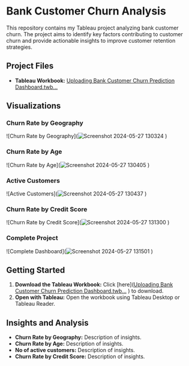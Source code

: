 # Bank Customer Churn Analysis

This repository contains my Tableau project analyzing bank customer churn. The project aims to identify key factors contributing to customer churn and provide actionable insights to improve customer retention strategies.

## Project Files

- **Tableau Workbook:** [Uploading Bank Customer Churn Prediction Dashboard.twb…]()


## Visualizations

### Churn Rate by Geography
![Churn Rate by Geography](![Screenshot 2024-05-27 130324](https://github.com/ShubhamKalsekar/Dashboard-Using-Tableau/assets/93903997/7349fedb-afcf-42d2-835c-08a1d9f2b7ab)
)

### Churn Rate by Age
![Churn Rate by Age](![Screenshot 2024-05-27 130405](https://github.com/ShubhamKalsekar/Dashboard-Using-Tableau/assets/93903997/ff8e04c5-f0ce-4223-ac79-b30c67a9c3db)
)

### Active Customers
![Active Customers](![Screenshot 2024-05-27 130437](https://github.com/ShubhamKalsekar/Dashboard-Using-Tableau/assets/93903997/ccc80fb2-1a97-400e-b41c-9bd894fe16f0)
)

### Churn Rate by Credit Score
![Churn Rate by Credit Score](![Screenshot 2024-05-27 131300](https://github.com/ShubhamKalsekar/Dashboard-Using-Tableau/assets/93903997/27b4cccb-7490-4202-9d40-25295eaad084)
)
### Complete Project 
![Complete Dashboard](![Screenshot 2024-05-27 131501](https://github.com/ShubhamKalsekar/Dashboard-Using-Tableau/assets/93903997/99103003-bd34-4806-944f-10e257fd080b)
)
## Getting Started

1. **Download the Tableau Workbook:** Click [here]([Uploading Bank Customer Churn Prediction Dashboard.twb…]()
) to download.
2. **Open with Tableau:** Open the workbook using Tableau Desktop or Tableau Reader.

## Insights and Analysis

- **Churn Rate by Geography:** Description of insights.
- **Churn Rate by Age:** Description of insights.
- **No of active customers:** Description of insights.
- **Churn Rate by Credit Score:** Description of insights.


